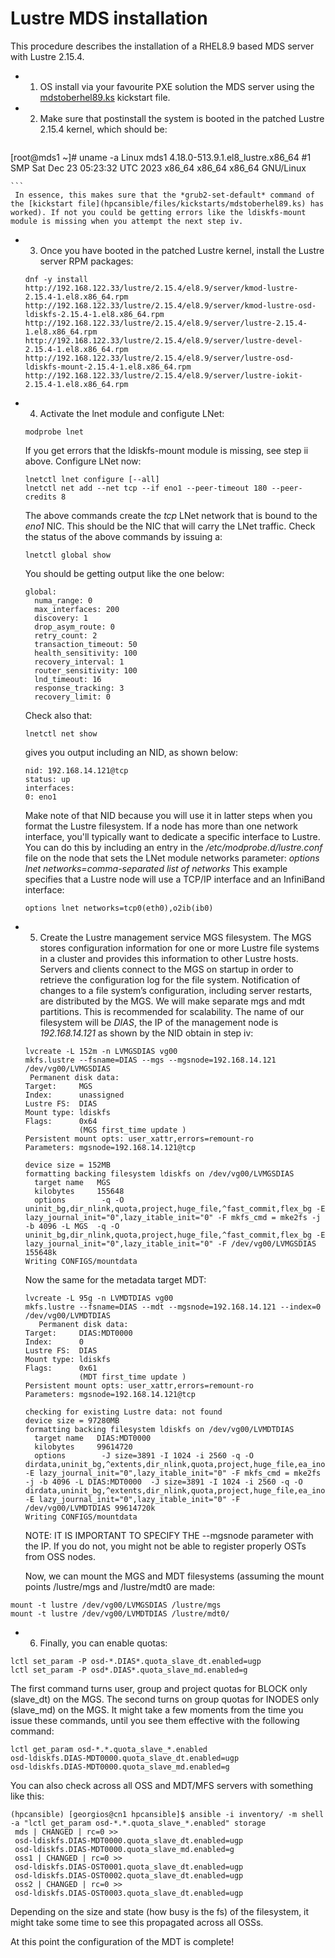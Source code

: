 # Lustre MDS installation

This procedure describes the installation of a RHEL8.9 based MDS server with Lustre 2.15.4. 

- 1) OS install via your favourite PXE solution the MDS server using the [mdstoberhel89.ks](../hpcansible/files/kickstarts/mdstoberhel89.ks) kickstart file.  
- 2) Make sure that postinstall the system is booted in the patched Lustre 2.15.4 kernel, which should be: 
    ``` 
[root@mds1 ~]# uname -a
Linux mds1 4.18.0-513.9.1.el8_lustre.x86_64 #1 SMP Sat Dec 23 05:23:32 UTC 2023 x86_64 x86_64 x86_64 GNU/Linux
    
    ```
     In essence, this makes sure that the *grub2-set-default* command of the [kickstart file](hpcansible/files/kickstarts/mdstoberhel89.ks) has worked). If not you could be getting errors like the ldiskfs-mount module is missing when you attempt the next step iv.
- 3) Once you have booted in the patched Lustre kernel, install the Lustre server RPM packages:
    ```
    dnf -y install http://192.168.122.33/lustre/2.15.4/el8.9/server/kmod-lustre-2.15.4-1.el8.x86_64.rpm http://192.168.122.33/lustre/2.15.4/el8.9/server/kmod-lustre-osd-ldiskfs-2.15.4-1.el8.x86_64.rpm http://192.168.122.33/lustre/2.15.4/el8.9/server/lustre-2.15.4-1.el8.x86_64.rpm http://192.168.122.33/lustre/2.15.4/el8.9/server/lustre-devel-2.15.4-1.el8.x86_64.rpm http://192.168.122.33/lustre/2.15.4/el8.9/server/lustre-osd-ldiskfs-mount-2.15.4-1.el8.x86_64.rpm http://192.168.122.33/lustre/2.15.4/el8.9/server/lustre-iokit-2.15.4-1.el8.x86_64.rpm
    ```
- 4) Activate the lnet module and configute LNet:
    ```
    modprobe lnet
    ```
    If you get errors that the ldiskfs-mount module is missing, see step ii above.
    Configure LNet now:
    ```
    lnetctl lnet configure [--all]
    lnetctl net add --net tcp --if eno1 --peer-timeout 180 --peer-credits 8
    ```
    The above commands create the *tcp* LNet network that is bound to the *eno1* NIC. This should be the NIC that will carry the LNet traffic. Check the status of the above commands by issuing a:
    ```
    lnetctl global show
    ```
    You should be getting output like the one below:
    ```
    global:
      numa_range: 0
      max_interfaces: 200
      discovery: 1
      drop_asym_route: 0
      retry_count: 2
      transaction_timeout: 50
      health_sensitivity: 100
      recovery_interval: 1
      router_sensitivity: 100
      lnd_timeout: 16
      response_tracking: 3
      recovery_limit: 0
     ```
     Check also that: 
     ```
     lnetctl net show
     ```
     gives you output including an NID, as shown below:
     ```
     nid: 192.168.14.121@tcp
     status: up
     interfaces:
     0: eno1
     ```
     Make note of that NID because you will use it in latter steps when you format the Lustre filesystem. 
     If a node has more than one network interface, you'll typically want to dedicate a specific interface to Lustre. You can do this by including an entry in the */etc/modprobe.d/lustre.conf* file on the node that sets the LNet module networks parameter:
     *options lnet networks=comma-separated list of networks*
     This example specifies that a Lustre node will use a TCP/IP interface and an InfiniBand interface:
     ```
     options lnet networks=tcp0(eth0),o2ib(ib0)
     ```
- 5) Create the Lustre management service MGS filesystem. The MGS stores configuration information for one or more Lustre file systems in a cluster and provides this information to other Lustre hosts. Servers and clients connect to the MGS on startup in order to retrieve the configuration log for the file system. Notification of changes to a file system’s configuration, including server restarts, are distributed by the MGS. We will make separate mgs and mdt partitions. This is recommended for scalability. The name of our filesystem will be *DIAS*, the IP of the management node is *192.168.14.121* as shown by the NID obtain in step iv:
  ```
  lvcreate -L 152m -n LVMGSDIAS vg00
  mkfs.lustre --fsname=DIAS --mgs --mgsnode=192.168.14.121 /dev/vg00/LVMGSDIAS
   Permanent disk data:
  Target:     MGS
  Index:      unassigned
  Lustre FS:  DIAS
  Mount type: ldiskfs
  Flags:      0x64
              (MGS first_time update )
  Persistent mount opts: user_xattr,errors=remount-ro
  Parameters: mgsnode=192.168.14.121@tcp

  device size = 152MB
  formatting backing filesystem ldiskfs on /dev/vg00/LVMGSDIAS
	target name   MGS
	kilobytes     155648
	options        -q -O uninit_bg,dir_nlink,quota,project,huge_file,^fast_commit,flex_bg -E lazy_journal_init="0",lazy_itable_init="0" -F mkfs_cmd = mke2fs -j -b 4096 -L MGS  -q -O uninit_bg,dir_nlink,quota,project,huge_file,^fast_commit,flex_bg -E lazy_journal_init="0",lazy_itable_init="0" -F /dev/vg00/LVMGSDIAS 155648k
  Writing CONFIGS/mountdata
  ```
     
     Now the same for the metadata target MDT:

  ```
  lvcreate -L 95g -n LVMDTDIAS vg00
  mkfs.lustre --fsname=DIAS --mdt --mgsnode=192.168.14.121 --index=0 /dev/vg00/LVMDTDIAS
     Permanent disk data:
  Target:     DIAS:MDT0000
  Index:      0
  Lustre FS:  DIAS
  Mount type: ldiskfs
  Flags:      0x61
              (MDT first_time update )
  Persistent mount opts: user_xattr,errors=remount-ro
  Parameters: mgsnode=192.168.14.121@tcp

  checking for existing Lustre data: not found
  device size = 97280MB
  formatting backing filesystem ldiskfs on /dev/vg00/LVMDTDIAS
	target name   DIAS:MDT0000
	kilobytes     99614720
	options        -J size=3891 -I 1024 -i 2560 -q -O dirdata,uninit_bg,^extents,dir_nlink,quota,project,huge_file,ea_inode,large_dir,^fast_commit,flex_bg -E lazy_journal_init="0",lazy_itable_init="0" -F mkfs_cmd = mke2fs -j -b 4096 -L DIAS:MDT0000  -J size=3891 -I 1024 -i 2560 -q -O dirdata,uninit_bg,^extents,dir_nlink,quota,project,huge_file,ea_inode,large_dir,^fast_commit,flex_bg -E lazy_journal_init="0",lazy_itable_init="0" -F /dev/vg00/LVMDTDIAS 99614720k
  Writing CONFIGS/mountdata                               
  ```
  NOTE: IT IS IMPORTANT TO SPECIFY THE --mgsnode parameter with the IP. If you do not, you might not be able to register properly OSTs from OSS nodes. 

  Now, we can mount the MGS and MDT filesystems (assuming the mount points /lustre/mgs and /lustre/mdt0 are made:
  
 ```
 mount -t lustre /dev/vg00/LVMGSDIAS /lustre/mgs
 mount -t lustre /dev/vg00/LVMDTDIAS /lustre/mdt0/
 ```

- 6) Finally, you can enable quotas:
 ```
 lctl set_param -P osd-*.DIAS*.quota_slave_dt.enabled=ugp
 lctl set_param -P osd*.DIAS*.quota_slave_md.enabled=g
 ```
  
  The first command turns user, group and project quotas for BLOCK only (slave_dt) on the MGS. The second turns on group quotas for INODES only (slave_md) on the MGS. It might take a few moments from the time you issue these commands, until you see them effective with the following command:
 ```
 lctl get_param osd-*.*.quota_slave_*.enabled
 osd-ldiskfs.DIAS-MDT0000.quota_slave_dt.enabled=ugp
 osd-ldiskfs.DIAS-MDT0000.quota_slave_md.enabled=g
 ```

 You can also check across all OSS and MDT/MFS servers with something like this:
 ```
 (hpcansible) [georgios@cn1 hpcansible]$ ansible -i inventory/ -m shell -a "lctl get_param osd-*.*.quota_slave_*.enabled" storage
  mds | CHANGED | rc=0 >>
  osd-ldiskfs.DIAS-MDT0000.quota_slave_dt.enabled=ugp
  osd-ldiskfs.DIAS-MDT0000.quota_slave_md.enabled=g
  oss1 | CHANGED | rc=0 >>
  osd-ldiskfs.DIAS-OST0001.quota_slave_dt.enabled=ugp
  osd-ldiskfs.DIAS-OST0002.quota_slave_dt.enabled=ugp
  oss2 | CHANGED | rc=0 >>
  osd-ldiskfs.DIAS-OST0003.quota_slave_dt.enabled=ugp
 ```
 
 Depending on the size and state (how busy is the fs) of the filesystem, it might take some time to see this propagated across all OSSs.


At this point the configuration of the MDT is complete!

 



   
   


